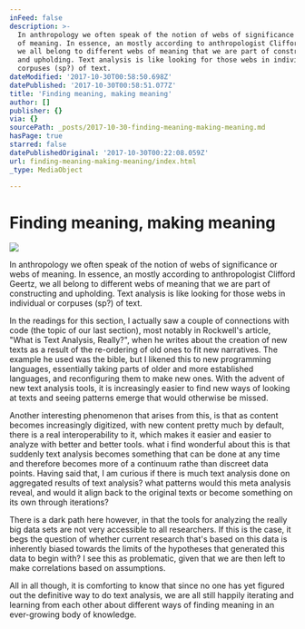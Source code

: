 ```yaml
---
inFeed: false
description: >-
  In anthropology we often speak of the notion of webs of significance or webs
  of meaning. In essence, an mostly according to anthropologist Clifford Geertz,
  we all belong to different webs of meaning that we are part of constructing
  and upholding. Text analysis is like looking for those webs in individual or
  corpuses (sp?) of text. 
dateModified: '2017-10-30T00:58:50.698Z'
datePublished: '2017-10-30T00:58:51.077Z'
title: 'Finding meaning, making meaning'
author: []
publisher: {}
via: {}
sourcePath: _posts/2017-10-30-finding-meaning-making-meaning.md
hasPage: true
starred: false
datePublishedOriginal: '2017-10-30T00:22:08.059Z'
url: finding-meaning-making-meaning/index.html
_type: MediaObject

---
```

# Finding meaning, making meaning
![](https://the-grid-user-content.s3-us-west-2.amazonaws.com/cdd9eace-0f62-4fea-b10a-11b60234ba87.jpg)

In anthropology we often speak of the notion of webs of significance or webs of meaning. In essence, an mostly according to anthropologist Clifford Geertz, we all belong to different webs of meaning that we are part of constructing and upholding. Text analysis is like looking for those webs in individual or corpuses (sp?) of text. 

In the readings for this section, I actually saw a couple of connections with code (the topic of our last section), most notably in Rockwell's article, "What is Text Analysis, Really?", when he writes about the creation of new texts as a result of the re-ordering of old ones to fit new narratives. The example he used was the bible, but I likened this to new programming languages, essentially taking parts of older and more established languages, and reconfiguring them to make new ones. With the advent of new text analysis tools, it is increasingly easier to find new ways of looking at texts and seeing patterns emerge that would otherwise be missed.

Another interesting phenomenon that arises from this, is that as content becomes increasingly digitized, with new content pretty much by default, there is a real interoperability to it, which makes it easier and easier to analyze with better and better tools. what i find wonderful about this is that suddenly text analysis becomes something that can be done at any time and therefore becomes more of a continuum rathe than discreet data points. Having said that, I am curious if there is much text analysis done on aggregated results of text analysis? what patterns would this meta analysis reveal, and would it align back to the original texts or become something on its own through iterations?

There is a dark path here however, in that the tools for analyzing the really big data sets are not very accessible to all researchers. If this is the case, it begs the question of whether current research that's based on this data is inherently biased towards the limits of the hypotheses that generated this data to begin with? I see this as problematic, given that we are then left to make correlations based on assumptions.

All in all though, it is comforting to know that since no one has yet figured out the definitive way to do text analysis, we are all still happily iterating and learning from each other about different ways of finding meaning in an ever-growing body of knowledge.